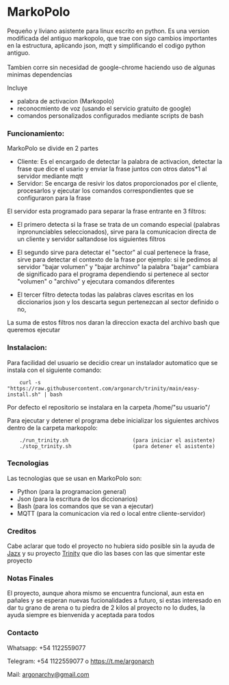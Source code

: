 # MarkoPolo
Pequeño y liviano asistente para linux escrito en python.
Es una version modificada del antiguo markopolo, que trae con sigo cambios importantes en la estructura, aplicando json, mqtt y simplificando el codigo python antiguo.
<br>
<br>
Tambien corre sin necesidad de google-chrome haciendo uso de algunas minimas dependencias

Incluye
- palabra de activacion (Markopolo)
- reconocmiento de voz (usando el servicio gratuito de google)
- comandos personalizados configurados mediante scripts de bash


### Funcionamiento:
MarkoPolo se divide en 2 partes
- Cliente: Es el encargado de detectar la palabra de activacion, detectar la frase que dice el usario y enviar la frase juntos con otros datos*1 al servidor mediante mqtt
- Servidor: Se encarga de resivir los datos proporcionados por el cliente, procesarlos y ejecutar los comandos correspondientes que se configuraron para la frase 

El servidor esta programado para separar la frase entrante en 3 filtros:

- El primero detecta si la frase se trata de un comando especial (palabras inpronunciables seleccionados), sirve para la comunicacion directa de un cliente y servidor saltandose los siguientes filtros

- El segundo sirve para detectar el "sector" al cual pertenece la frase, sirve para detectar el contexto de la frase por ejemplo: 
si le pedimos al servidor "bajar volumen" y "bajar archinvo" la palabra "bajar" cambiara de significado para el programa dependiendo si pertenece al sector "volumen" o "archivo" y ejecutara comandos diferentes

- El tercer filtro detecta todas las palabras claves escritas en los diccionarios json y los descarta segun pertenezcan al sector definido o no, 

La suma de estos filtros nos daran la direccion exacta del archivo bash que queremos ejecutar


### Instalacion:

Para facilidad del usuario se decidio crear un instalador automatico que se instala con el siguiente comando:

        curl -s "https://raw.githubusercontent.com/argonarch/trinity/main/easy-install.sh" | bash
Por defecto el repositorio se instalara en la carpeta /home/"su usuario"/

Para ejecutar y detener el programa debe inicializar los siguientes archivos dentro de la carpeta markopolo:

        ./run_trinity.sh                     (para iniciar el asistente)
        ./stop_trinity.sh                    (para detener el asistente)
        
### Tecnologias

Las tecnologias que se usan en MarkoPolo son:
- Python (para la programacion general) 
- Json (para la escritura de los diccionarios)
- Bash (para los comandos que se van a ejecutar)
- MQTT (para la comunicacion via red o local entre cliente-servidor)


### Creditos

Cabe aclarar que todo el proyecto no hubiera sido posible sin la ayuda de [Jazx](https://github.com/jazx) y su proyecto [Trinity](https://github.com/jazx/trinity) que dio las bases con las que simentar este proyecto

### Notas Finales

El proyecto, aunque ahora mismo se encuentra funcional, aun esta en pañales y se esperan nuevas fucionalidades a futuro, si estas interesado en dar tu grano de arena o tu piedra de 2 kilos al proyecto no lo dudes, la ayuda siempre es bienvenida y aceptada para todos 

### Contacto

Whatsapp: +54 1122559077

Telegram: +54 1122559077 o https://t.me/argonarch

Mail: argonarchy@gmail.com
